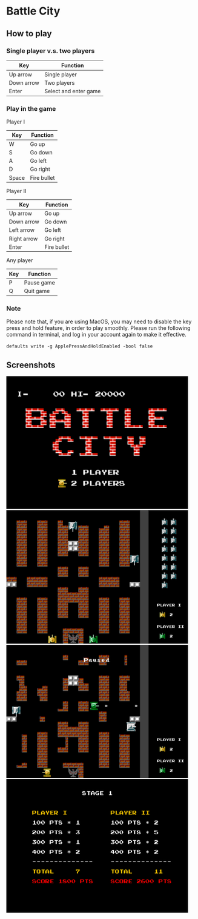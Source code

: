 # Battle City

## How to play

### Single player v.s. two players

| Key | Function |
| --- | --- |
| Up arrow | Single player |
| Down arrow | Two players |
| Enter | Select and enter game |

### Play in the game

Player I

| Key | Function |
| --- | --- |
| W | Go up |
| S | Go down |
| A | Go left |
| D | Go right |
| Space | Fire bullet |

Player II

| Key | Function |
| --- | --- |
| Up arrow | Go up |
| Down arrow | Go down |
| Left arrow | Go left |
| Right arrow | Go right |
| Enter | Fire bullet |

Any player

| Key | Function |
| --- | --- |
| P | Pause game |
| Q | Quit game |

### Note

Please note that, if you are using MacOS, you may need to disable the key press and hold feature, in order to play smoothly. Please run the following command in terminal, and log in your account again to make it effective.

```
defaults write -g ApplePressAndHoldEnabled -bool false
```

## Screenshots

<img src="screenshots/screenshot_1.png" width="480">

<img src="screenshots/screenshot_2.png" width="480">

<img src="screenshots/screenshot_3.png" width="480">

<img src="screenshots/screenshot_4.png" width="480">



